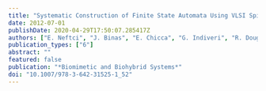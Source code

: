 ```yaml
---
title: "Systematic Construction of Finite State Automata Using VLSI Spiking Neurons"
date: 2012-07-01
publishDate: 2020-04-29T17:50:07.285417Z
authors: ["E. Neftci", "J. Binas", "E. Chicca", "G. Indiveri", "R. Douglas"]
publication_types: ["6"]
abstract: ""
featured: false
publication: "*Biomimetic and Biohybrid Systems*"
doi: "10.1007/978-3-642-31525-1_52"
---
```


